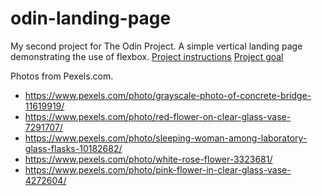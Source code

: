 # odin-landing-page

My second project for The Odin Project. A simple vertical landing page demonstrating the use of flexbox. [Project instructions](https://www.theodinproject.com/lessons/foundations-landing-page) [Project goal](https://cdn.statically.io/gh/TheOdinProject/curriculum/main/foundations/html_css/project/odin-project.png)

Photos from Pexels.com.
- https://www.pexels.com/photo/grayscale-photo-of-concrete-bridge-11619919/
- https://www.pexels.com/photo/red-flower-on-clear-glass-vase-7291707/
- https://www.pexels.com/photo/sleeping-woman-among-laboratory-glass-flasks-10182682/
- https://www.pexels.com/photo/white-rose-flower-3323681/
- https://www.pexels.com/photo/pink-flower-in-clear-glass-vase-4272604/
